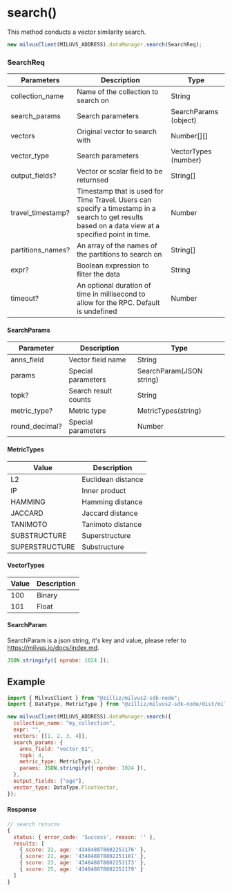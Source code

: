 # search()

This method conducts a vector similarity search.

```javascript
new milvusClient(MILUVS_ADDRESS).dataManager.search(SearchReq);
```

### SearchReq

| Parameters        | Description                                                                                                                                         | Type                  |
| ----------------- | --------------------------------------------------------------------------------------------------------------------------------------------------- | --------------------- |
| collection_name   | Name of the collection to search on                                                                                                                 | String                |
| search_params     | Search parameters                                                                                                                                   | SearchParams (object) |
| vectors           | Original vector to search with                                                                                                                      | Number[][]            |
| vector_type       | Search parameters                                                                                                                                   | VectorTypes (number)  |
| output_fields?    | Vector or scalar field to be returnsed                                                                                                               | String[]              |
| travel_timestamp? | Timestamp that is used for Time Travel. Users can specify a timestamp in a search to get results based on a data view at a specified point in time. | Number                |
| partitions_names? | An array of the names of the partitions to search on                                                                                                | String[]              |
| expr?             | Boolean expression to filter the data                                                                                                               | String                |
| timeout?          | An optional duration of time in millisecond to allow for the RPC. Default is undefined                                                              | Number                |

#### SearchParams

| Parameter      | Description          | Type                     |
| -------------- | -------------------- | ------------------------ |
| anns_field     | Vector field name    | String                   |
| params         | Special parameters   | SearchParam(JSON string) |
| topk?          | Search result counts | String                   |
| metric_type?   | Metric type          | MetricTypes(string)      |
| round_decimal? | Special parameters   | Number                   |

#### MetricTypes

| Value          | Description        |
| -------------- | ------------------ |
| L2             | Euclidean distance |
| IP             | Inner product      |
| HAMMING        | Hamming distance   |
| JACCARD        | Jaccard distance   |
| TANIMOTO       | Tanimoto distance  |
| SUBSTRUCTURE   | Superstructure     |
| SUPERSTRUCTURE | Substructure       |

#### VectorTypes

| Value | Description |
| ----- | ----------- |
| 100   | Binary      |
| 101   | Float       |

#### SearchParam

SearchParam is a json string, it's key and value, please refer to https://milvus.io/docs/index.md.

```javascript
JSON.stringify({ nprobe: 1024 });
```

## Example

```javascript
import { MilvusClient } from "@zilliz/milvus2-sdk-node";
import { DataType, MetricType } from "@zilliz/milvus2-sdk-node/dist/milvus/const/Milvus";

new milvusClient(MILUVS_ADDRESS).dataManager.search({
  collection_name: "my_collection",
  expr: "",
  vectors: [[1, 2, 3, 4]],
  search_params: {
    anns_field: "vector_01",
    topk: 4,
    metric_type: MetricType.L2,
    params: JSON.stringify({ nprobe: 1024 }),
  },
  output_fields: ["age"],
  vector_type: DataType.FloatVector,
});
```

#### Response

```javascript
// search returns
{
  status: { error_code: 'Success', reason: '' },
  results: [
    { score: 22, age: '434848878802251176' },
    { score: 22, age: '434848878802251181' },
    { score: 23, age: '434848878802251173' },
    { score: 25, age: '434848878802251179' }
  ]
}
```
